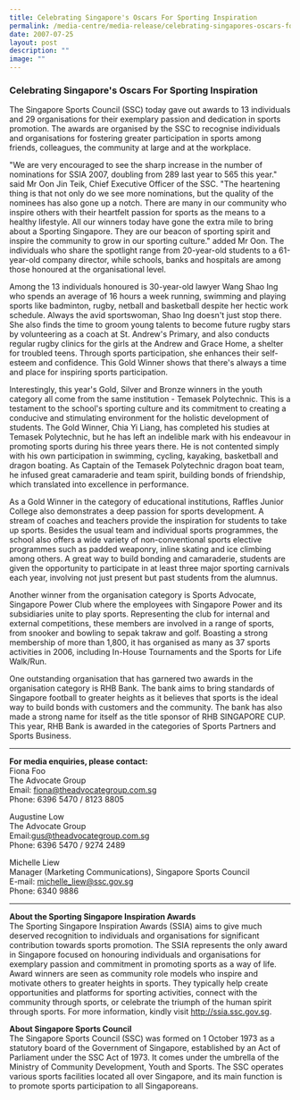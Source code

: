 ```yaml
---
title: Celebrating Singapore's Oscars For Sporting Inspiration
permalink: /media-centre/media-release/celebrating-singapores-oscars-for-sporting-inspiration/
date: 2007-07-25
layout: post
description: ""
image: ""
---
```


### **Celebrating Singapore's Oscars For Sporting Inspiration**

The Singapore Sports Council (SSC) today gave out awards to 13 individuals and 29 organisations for their exemplary passion and dedication in sports promotion. The awards are organised by the SSC to recognise individuals and organisations for fostering greater participation in sports among friends, colleagues, the community at large and at the workplace.

"We are very encouraged to see the sharp increase in the number of nominations for SSIA 2007, doubling from 289 last year to 565 this year." said Mr Oon Jin Teik, Chief Executive Officer of the SSC. "The heartening thing is that not only do we see more nominations, but the quality of the nominees has also gone up a notch. There are many in our community who inspire others with their heartfelt passion for sports as the means to a healthy lifestyle. All our winners today have gone the extra mile to bring about a Sporting Singapore. They are our beacon of sporting spirit and inspire the community to grow in our sporting culture." added Mr Oon.
The individuals who share the spotlight range from 20-year-old students to a 61-year-old company director, while schools, banks and hospitals are among those honoured at the organisational level.

Among the 13 individuals honoured is 30-year-old lawyer Wang Shao Ing who spends an average of 16 hours a week running, swimming and playing sports like badminton, rugby, netball and basketball despite her hectic work schedule. Always the avid sportswoman, Shao Ing doesn't just stop there. She also finds the time to groom young talents to become future rugby stars by volunteering as a coach at St. Andrew's Primary, and also conducts regular rugby clinics for the girls at the Andrew and Grace Home, a shelter for troubled teens. Through sports participation, she enhances their self-esteem and confidence. This Gold Winner shows that there's always a time and place for inspiring sports participation.

Interestingly, this year's Gold, Silver and Bronze winners in the youth category all come from the same institution - Temasek Polytechnic. This is a testament to the school's sporting culture and its commitment to creating a conducive and stimulating environment for the holistic development of students. The Gold Winner, Chia Yi Liang, has completed his studies at Temasek Polytechnic, but he has left an indelible mark with his endeavour in promoting sports during his three years there. He is not contented simply with his own participation in swimming, cycling, kayaking, basketball and dragon boating. As Captain of the Temasek Polytechnic dragon boat team, he infused great camaraderie and team spirit, building bonds of friendship, which translated into excellence in performance.

As a Gold Winner in the category of educational institutions, Raffles Junior College also demonstrates a deep passion for sports development. A stream of coaches and teachers provide the inspiration for students to take up sports. Besides the usual team and individual sports programmes, the school also offers a wide variety of non-conventional sports elective programmes such as padded weaponry, inline skating and ice climbing among others. A great way to build bonding and camaraderie, students are given the opportunity to participate in at least three major sporting carnivals each year, involving not just present but past students from the alumnus.

Another winner from the organisation category is Sports Advocate, Singapore Power Club where the employees with Singapore Power and its subsidiaries unite to play sports. Representing the club for internal and external competitions, these members are involved in a range of sports, from snooker and bowling to sepak takraw and golf. Boasting a strong membership of more than 1,800, it has organised as many as 37 sports activities in 2006, including In-House Tournaments and the Sports for Life Walk/Run.

One outstanding organisation that has garnered two awards in the organisation category is RHB Bank. The bank aims to bring standards of Singapore football to greater heights as it believes that sports is the ideal way to build bonds with customers and the community. The bank has also made a strong name for itself as the title sponsor of RHB SINGAPORE CUP. This year, RHB Bank is awarded in the categories of Sports Partners and Sports Business.

---

**For media enquiries, please contact:**
<br>
Fiona Foo
<br>
The Advocate Group
<br>
Email: [fiona@theadvocategroup.com.sg](mailto:fiona@theadvocategroup.com.sg)
<br>
Phone: 6396 5470 / 8123 8805

Augustine Low
<br>
The Advocate Group
<br>
Email:[gus@theadvocategroup.com.sg](mailto:gus@theadvocategroup.com.sg)
<br>
Phone: 6396 5470 / 9274 2489

Michelle Liew
<br>
Manager (Marketing Communications), Singapore Sports Council
<br>
E-mail: [michelle_liew@ssc.gov.sg](mailto:michelle_liew@ssc.gov.sg)
<br>
Phone: 6340 9886

---

**About the Sporting Singapore Inspiration Awards**
<br>
The Sporting Singapore Inspiration Awards (SSIA) aims to give much deserved recognition to individuals and organisations for significant contribution towards sports promotion. The SSIA represents the only award in Singapore focused on honouring individuals and organisations for exemplary passion and commitment in promoting sports as a way of life. Award winners are seen as community role models who inspire and motivate others to greater heights in sports. They typically help create opportunities and platforms for sporting activities, connect with the community through sports, or celebrate the triumph of the human spirit through sports. For more information, kindly visit http://ssia.ssc.gov.sg.

**About Singapore Sports Council**
<br>
The Singapore Sports Council (SSC) was formed on 1 October 1973 as a statutory board of the Government of Singapore, established by an Act of Parliament under the SSC Act of 1973. It comes under the umbrella of the Ministry of Community Development, Youth and Sports. The SSC operates various sports facilities located all over Singapore, and its main function is to promote sports participation to all Singaporeans.